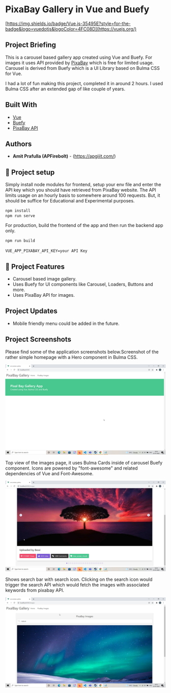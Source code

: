 # PixaBay Gallery in Vue and Buefy

[https://img.shields.io/badge/Vue.js-35495E?style=for-the-badge&logo=vuedotjs&logoColor=4FC08D](https://vuejs.org/)

## Project Briefing

This is a carousel based gallery app created using Vue and Buefy. For images it uses API provided by [PixaBay](https://pixabay.com/) which is free for limited usage.
Carousel is derived from Buefy which is a UI Library based on Bulma CSS for Vue.

I had a lot of fun making this project, completed it in around 2 hours. I used Bulma CSS after an extended gap of like couple of years.

## Built With

* [Vue](https://vuejs.org/)
* [Buefy](https://buefy.org/)
* [PixaBay API](https://pixabay.com/api/docs/)

## Authors

* **Amit Prafulla (APFirebolt)** - (https://apgiiit.com/)

## 💾 Project setup

Simply install node modules for frontend, setup your env file and enter the API key which you should have retrieved from PixaBay website. The API limits usage on an hourly basis to somewhere around 100 requests. But, it should be suffice for Educational and Experimental purposes.


```
npm install
npm run serve
```

For production, build the frontend of the app and then run the backend app only. 

```
npm run build

VUE_APP_PIXABAY_API_KEY=your API Key
```
## 🚅 Project Features

- Carousel based image gallery.
- Uses Buefy for UI components like Carousel, Loaders, Buttons and more.
- Uses PixaBay API for images.

## Project Updates

- Mobile friendly menu could be added in the future.

## Project Screenshots

Please find some of the application screenshots below.Screenshot of the rather simple homepage with a Hero component in Bulma CSS.

![alt text](./screenshots/home.png)

Top view of the images page, it uses Bulma Cards inside of carousel Buefy component. Icons are powered by "font-awesome" and related dependencies of Vue and Font-Awesome.

![alt text](./screenshots/images.jpg)

Shows search bar with search icon. Clicking on the search icon would trigger the search API which would fetch the images with associated keywords from pixabay API.

![alt text](./screenshots/images1.jpg)

